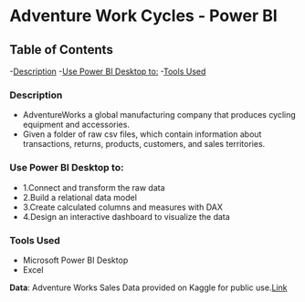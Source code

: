 # Adventure Work Cycles - Power BI

## Table of Contents
-[Description](description)
-[Use Power BI Desktop to:](use-power-bi-desktop-to:)
-[Tools Used](tools-used)

### Description
- AdventureWorks a global manufacturing company that produces cycling equipment and accessories.
- Given  a folder of raw csv files, which contain information about
  transactions, returns, products, customers, and sales territories.

### Use Power BI Desktop to:
- 1.Connect and transform the raw data
- 2.Build a relational data model
- 3.Create calculated columns and measures with DAX
- 4.Design an interactive dashboard to visualize the data

### Tools Used 
- Microsoft Power BI Desktop
- Excel

**Data**: Adventure Works Sales Data provided on Kaggle for public use.[Link](https://www.kaggle.com/datasets/ukveteran/adventure-works?select=AdventureWorks_Customers.csv)
